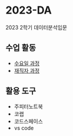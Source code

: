 # 2023-DA
2023 2학기 데이터분석입문
## 수업 활동
- [수요일 과정](https://docs.google.com/spreadsheets/d/1s41nLk4r8dOTkCCURhzCTc5cEbgC5hGIBl3ZBe8CMcM/edit?usp=sharing)
- [재직자 과정](https://docs.google.com/spreadsheets/d/19KLXUsrY-bkNnuf0jrlpu3QefX5KukkERvQGootLa2Y/edit?usp=sharing)
## 활용 도구
- 주피터노트북
- 코랩
- 코드스페이스
- vs code

